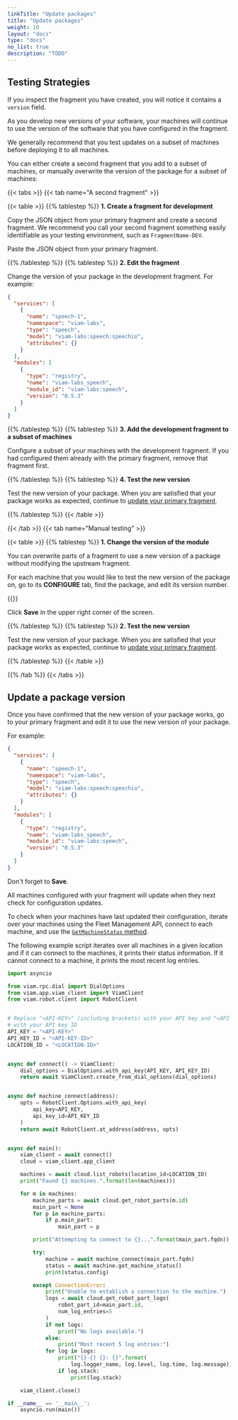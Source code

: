 ```yaml
---
linkTitle: "Update packages"
title: "Update packages"
weight: 10
layout: "docs"
type: "docs"
no_list: true
description: "TODO"
---
```


## Testing Strategies

If you inspect the fragment you have created, you will notice it contains a `version` field.

As you develop new versions of your software, your machines will continue to use the version of the software that you have configured in the fragment.

We generally recommend that you test updates on a subset of machines before deploying it to all machines.

You can either create a second fragment that you add to a subset of machines, or manually overwrite the version of the package for a subset of machines:

{{< tabs >}}
{{< tab name="A second fragment" >}}

{{< table >}}
{{% tablestep %}}
**1. Create a fragment for development**

Copy the JSON object from your primary fragment and create a second fragment.
We recommend you call your second fragment something easily identifiable as your testing environment, such as `FragmentName-DEV`.

Paste the JSON object from your primary fragment.

{{% /tablestep %}}
{{% tablestep %}}
**2. Edit the fragment**

Change the version of your package in the development fragment.
For example:

```json {class="line-numbers linkable-line-numbers" data-line="16"}
{
  "services": [
    {
      "name": "speech-1",
      "namespace": "viam-labs",
      "type": "speech",
      "model": "viam-labs:speech:speechio",
      "attributes": {}
    }
  ],
  "modules": [
    {
      "type": "registry",
      "name": "viam-labs_speech",
      "module_id": "viam-labs:speech",
      "version": "0.5.3"
    }
  ]
}
```

{{% /tablestep %}}
{{% tablestep %}}
**3. Add the development fragment to a subset of machines**

Configure a subset of your machines with the development fragment.
If you had configured them already with the primary fragment, remove that fragment first.

{{% /tablestep %}}
{{% tablestep %}}
**4. Test the new version**

Test the new version of your package.
When you are satisfied that your package works as expected, continue to [update your primary fragment](#update-a-package-version).

{{% /tablestep %}}
{{< /table >}}

{{< /tab >}}
{{< tab name="Manual testing" >}}

{{< table >}}
{{% tablestep %}}
**1. Change the version of the module**

You can overwrite parts of a fragment to use a new version of a package without modifying the upstream fragment.

For each machine that you would like to test the new version of the package on, go to its **CONFIGURE** tab, find the package, and edit its version number.

{{<imgproc src="/how-tos/deploy-packages/version-change.png" resize="800x" class="fill aligncenter" style="width: 600px" declaredimensions=true alt="Configuration builder UI">}}

Click **Save** in the upper right corner of the screen.

{{% /tablestep %}}
{{% tablestep %}}
**2. Test the new version**

Test the new version of your package.
When you are satisfied that your package works as expected, continue to [update your primary fragment](#update-a-package-version).

{{% /tablestep %}}
{{< /table >}}

{{% /tab %}}
{{< /tabs >}}

## Update a package version

Once you have confirmed that the new version of your package works, go to your primary fragment and edit it to use the new version of your package.

For example:

```json {class="line-numbers linkable-line-numbers" data-line="16"}
{
  "services": [
    {
      "name": "speech-1",
      "namespace": "viam-labs",
      "type": "speech",
      "model": "viam-labs:speech:speechio",
      "attributes": {}
    }
  ],
  "modules": [
    {
      "type": "registry",
      "name": "viam-labs_speech",
      "module_id": "viam-labs:speech",
      "version": "0.5.3"
    }
  ]
}
```

Don't forget to **Save**.

All machines configured with your fragment will update when they next check for configuration updates.

To check when your machines have last updated their configuration, iterate over your machines using the Fleet Management API, connect to each machine, and use the [`GetMachineStatus` method](/appendix/apis/robot/#getmachinestatus).

The following example script iterates over all machines in a given location and if it can connect to the machines, it prints their status information.
If it cannot connect to a machine, it prints the most recent log entries.

```python {class="line-numbers linkable-line-numbers"}
import asyncio

from viam.rpc.dial import DialOptions
from viam.app.viam_client import ViamClient
from viam.robot.client import RobotClient


# Replace "<API-KEY>" (including brackets) with your API key and "<API-KEY-ID>"
# with your API key ID
API_KEY = "<API-KEY>"
API_KEY_ID = "<API-KEY-ID>"
LOCATION_ID = "<LOCATION-ID>"


async def connect() -> ViamClient:
    dial_options = DialOptions.with_api_key(API_KEY, API_KEY_ID)
    return await ViamClient.create_from_dial_options(dial_options)


async def machine_connect(address):
    opts = RobotClient.Options.with_api_key(
        api_key=API_KEY,
        api_key_id=API_KEY_ID
    )
    return await RobotClient.at_address(address, opts)


async def main():
    viam_client = await connect()
    cloud = viam_client.app_client

    machines = await cloud.list_robots(location_id=LOCATION_ID)
    print("Found {} machines.".format(len(machines)))

    for m in machines:
        machine_parts = await cloud.get_robot_parts(m.id)
        main_part = None
        for p in machine_parts:
            if p.main_part:
                main_part = p

        print("Attempting to connect to {}...".format(main_part.fqdn))

        try:
            machine = await machine_connect(main_part.fqdn)
            status = await machine.get_machine_status()
            print(status.config)

        except ConnectionError:
            print("Unable to establish a connection to the machine.")
            logs = await cloud.get_robot_part_logs(
                robot_part_id=main_part.id,
                num_log_entries=5
            )
            if not logs:
                print("No logs available.")
            else:
                print("Most recent 5 log entries:")
            for log in logs:
                print("{}-{} {}: {}".format(
                    log.logger_name, log.level, log.time, log.message))
                if log.stack:
                    print(log.stack)

    viam_client.close()

if __name__ == '__main__':
    asyncio.run(main())
```
